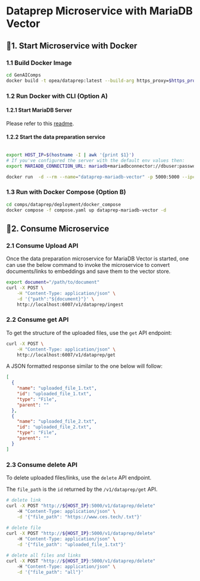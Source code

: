 # Dataprep Microservice with MariaDB Vector

## 🚀1. Start Microservice with Docker

### 1.1 Build Docker Image

```bash
cd GenAIComps
docker build -t opea/dataprep:latest --build-arg https_proxy=$https_proxy --build-arg http_proxy=$http_proxy -f comps/dataprep/src/Dockerfile .
```

### 1.2 Run Docker with CLI (Option A)

#### 1.2.1 Start MariaDB Server
Please refer to this [readme](../../third_parties/mariadb/src/README.md).

#### 1.2.2 Start the data preparation service
```bash

export HOST_IP=$(hostname -I | awk '{print $1}')
# If you've configured the server with the default env values then:
export MARIADB_CONNECTION_URL: mariadb+mariadbconnector://dbuser:password@${HOST_IP}$:3306/vectordb

docker run  -d --rm --name="dataprep-mariadb-vector" -p 5000:5000 --ipc=host -e MARIADB_CONNECTION_URL=$MARIADB_CONNECTION_URL -e DATAPREP_COMPONENT_NAME="OPEA_DATAPREP_MARIADBVECTOR" opea/dataprep:latest
```

### 1.3 Run with Docker Compose (Option B)

```bash
cd comps/dataprep/deployment/docker_compose
docker compose -f compose.yaml up dataprep-mariadb-vector -d
```

## 🚀2. Consume Microservice

### 2.1 Consume Upload API

Once the data preparation microservice for MariaDB Vector is started, one can use the below command to invoke the microservice to convert documents/links to embeddings and save them to the vector store.

```bash
export document="/path/to/document"
curl -X POST \
    -H "Content-Type: application/json" \
    -d '{"path":"${document}"}' \
    http://localhost:6007/v1/dataprep/ingest
```

### 2.2 Consume get API

To get the structure of the uploaded files, use the `get` API endpoint:

```bash
curl -X POST \
    -H "Content-Type: application/json" \
    http://localhost:6007/v1/dataprep/get
```

A JSON formatted response similar to the one below will follow:

```json
[
  {
    "name": "uploaded_file_1.txt",
    "id": "uploaded_file_1.txt",
    "type": "File",
    "parent": ""
  },
  {
    "name": "uploaded_file_2.txt",
    "id": "uploaded_file_2.txt",
    "type": "File",
    "parent": ""
  }
]
```

### 2.3 Consume delete API

To delete uploaded files/links, use the `delete` API endpoint.

The `file_path` is the `id` returned by the `/v1/dataprep/get` API.

```bash
# delete link
curl -X POST "http://${HOST_IP}:5000/v1/dataprep/delete"
    -H "Content-Type: application/json" \
    -d '{"file_path": "https://www.ces.tech/.txt"}'
    
# delete file
curl -X POST "http://${HOST_IP}:5000/v1/dataprep/delete"
    -H "Content-Type: application/json" \
    -d '{"file_path": "uploaded_file_1.txt"}'

# delete all files and links
curl -X POST "http://${HOST_IP}:5000/v1/dataprep/delete"
    -H "Content-Type: application/json" \
    -d '{"file_path": "all"}'
```

